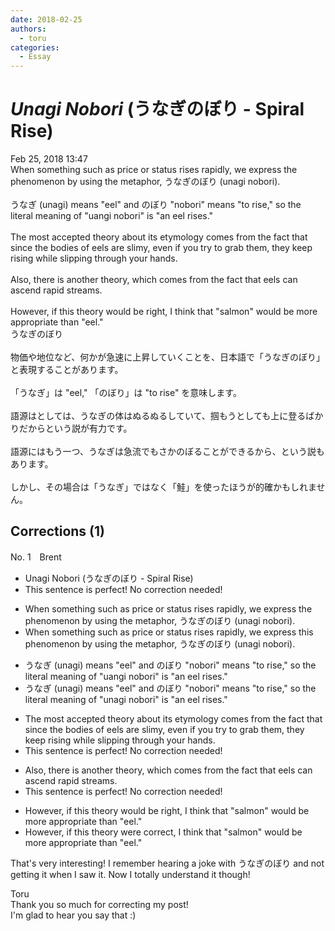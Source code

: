 ```yaml
---
date: 2018-02-25
authors:
  - toru
categories:
  - Essay
---
```


<h1 id="subject_show"><strong><em>Unagi Nobori</strong></em> (うなぎのぼり - Spiral Rise)</h1>
<div class="date">Feb 25, 2018 13:47</div>
<div id="post"><div id="body_show_ori">
When something such as price or status rises rapidly, we express the phenomenon by using the metaphor, うなぎのぼり (unagi nobori).<br/><br/>うなぎ (unagi) means "eel" and のぼり "nobori" means "to rise," so the literal meaning of "uangi nobori" is "an eel rises."<br/><br/>The most accepted theory about its etymology comes from the fact that since the bodies of eels are slimy, even if you try to grab them, they keep rising while slipping through your hands.<br/><br/>Also, there is another theory, which comes from the fact that eels can ascend rapid streams.<br/><br/>However, if this theory would be right, I think that "salmon" would be more appropriate than "eel."
</div></div>

<!-- more -->

<div id="post_ja"><div id="body_show_mo">
うなぎのぼり<br/><br/>物価や地位など、何かが急速に上昇していくことを、日本語で「うなぎのぼり」と表現することがあります。<br/><br/>「うなぎ」は "eel," 「のぼり」は "to rise" を意味します。<br/><br/>語源はとしては、うなぎの体はぬるぬるしていて、掴もうとしても上に登るばかりだからという説が有力です。<br/><br/>語源にはもう一つ、うなぎは急流でもさかのぼることができるから、という説もあります。<br/><br/>しかし、その場合は「うなぎ」ではなく「鮭」を使ったほうが的確かもしれません。
</div></div>

## Corrections (1)
<div id="block"><div class="first_name"> No. 1　<span class="just_name">Brent</span></div><div id="block2">
<ul class="correction_field">
<li class="incorrect">Unagi Nobori (うなぎのぼり - Spiral Rise)</li>
<li class="corrected perfect">This sentence is perfect! No correction needed!</li>
</ul>
<ul class="correction_field">
<li class="incorrect">When something such as price or status rises rapidly, we express the phenomenon by using the metaphor, うなぎのぼり (unagi nobori).</li>
<li class="corrected correct">
When something such as price or status rises rapidly, we express <span class="f_blue">this</span> phenomenon by using the metaphor, うなぎのぼり (unagi nobori).
</li>
</ul>
<ul class="correction_field">
<li class="incorrect">うなぎ (unagi) means "eel" and のぼり "nobori" means "to rise," so the literal meaning of "uangi nobori" is "an eel rises."</li>
<li class="corrected correct">
うなぎ (unagi) means "eel" and のぼり "nobori" means "to rise," so the literal meaning of "u<span class="f_blue">na</span>gi nobori" is "an eel rises."
</li>
</ul>
<ul class="correction_field">
<li class="incorrect">The most accepted theory about its etymology comes from the fact that since the bodies of eels are slimy, even if you try to grab them, they keep rising while slipping through your hands.</li>
<li class="corrected perfect">This sentence is perfect! No correction needed!</li>
</ul>
<ul class="correction_field">
<li class="incorrect">Also, there is another theory, which comes from the fact that eels can ascend rapid streams.</li>
<li class="corrected perfect">This sentence is perfect! No correction needed!</li>
</ul>
<ul class="correction_field">
<li class="incorrect">However, if this theory would be right, I think that "salmon" would be more appropriate than "eel."</li>
<li class="corrected correct">
However, if this theory <span class="f_blue">were correct</span>, I think that "salmon" would be more appropriate than "eel."
</li>
</ul>
<p class="comment_small">
 That's very interesting! I remember hearing a joke with うなぎのぼり and not getting it when I saw it. Now I totally understand it though!
</p>

</div><div class="name"><span class="just_name">Toru</span><br>
Thank you so much for correcting my post!<br/>I'm glad to hear you say that :)
</div>
</div>
